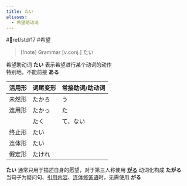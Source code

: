 ```yaml
---
title: たい
aliases:
  - 希望助动词
---
```

 #📖ref/std/17 #希望  

> [!note] Grammar
> [v.conj.] たい

希望助动词 **たい** 表示希望进行某个动词的动作  
特别地，不能前接 **ある**  

| 活用形 | 词尾变形 | 常接助词/助动词 |
| --- | ---- | -------- |
| 未然形 | たかろ  | う        |
| 连用形 | たかっ  | た        |
|     | たく   | て、ない     |
| 终止形 | たい   |          |
| 连体形 | たい   |          |
| 假定形 | たけれ  |          |

**たい** 通常只用于描述自身的愿望，对于第三人称使用 [**がる**](../4.particle/がる.md) 动词化构成 **たがる**  
当句子为疑问句、[引用内容](../4.particle/と.md#表示引用内容)、[连体修饰语](../9.sentence_pattern/连体修饰语.md)时，无需使用 **がる**  

